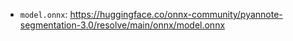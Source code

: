 - `model.onnx`: https://huggingface.co/onnx-community/pyannote-segmentation-3.0/resolve/main/onnx/model.onnx

